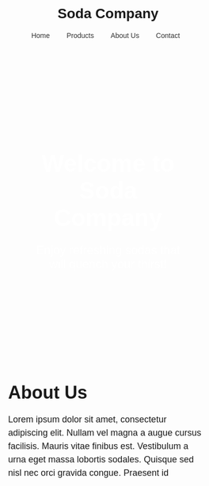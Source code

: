 <!DOCTYPE html>
<html>
<head>
  <title>Soda Company</title>
  <style>
    body {
      font-family: Arial, sans-serif;
      margin: 0;
      padding: 0;
    }

    header {
      background-color: #f2f2f2;
      padding: 20px;
      text-align: center;
    }

    nav {
      margin-top: 20px;
      text-align: center;
    }

    nav ul {
      list-style-type: none;
      margin: 0;
      padding: 0;
    }

    nav ul li {
      display: inline-block;
      margin-right: 10px;
    }

    nav ul li a {
      color: #333;
      text-decoration: none;
      padding: 5px 10px;
    }

    .hero-section {
      background-image: url('soda-hero.jpg');
      background-size: cover;
      background-position: center;
      text-align: center;
      color: #fff;
      padding: 100px;
    }

    .hero-section h1 {
      font-size: 48px;
      margin-bottom: 20px;
    }

    .hero-section p {
      font-size: 24px;
    }

    .content-section {
      padding: 50px;
    }

    .content-section h2 {
      font-size: 36px;
      margin-bottom: 20px;
    }

    .content-section p {
      font-size: 18px;
      line-height: 1.5;
    }

    .product-section {
      display: flex;
      flex-wrap: wrap;
      justify-content: center;
      gap: 20px;
      padding: 50px;
    }

    .product-item {
      width: 300px;
      border: 1px solid #ddd;
      padding: 20px;
    }

    .product-item img {
      width: 100%;
      max-height: 200px;
      object-fit: cover;
      margin-bottom: 10px;
    }

    .product-item h3 {
      font-size: 24px;
      margin-bottom: 10px;
    }

    .product-item p {
      font-size: 16px;
      margin-bottom: 10px;
    }

    footer {
      background-color: #f2f2f2;
      padding: 20px;
      text-align: center;
    }
  </style>
</head>
<body>
  <header>
    <h1>Soda Company</h1>
    <nav>
      <ul>
        <li><a href="#">Home</a></li>
        <li><a href="#">Products</a></li>
        <li><a href="#">About Us</a></li>
        <li><a href="#">Contact</a></li>
      </ul>
    </nav>
  </header>

  <section class="hero-section">
    <h1>Welcome to Soda Company</h1>
    <p>Enjoy refreshing sodas that will quench your thirst!</p>
  </section>

  <section class="content-section">
    <h2>About Us</h2>
    <p>Lorem ipsum dolor sit amet, consectetur adipiscing elit. Nullam vel magna a augue cursus facilisis. Mauris vitae finibus est. Vestibulum a urna eget massa lobortis sodales. Quisque sed nisl nec orci gravida congue. Praesent id
